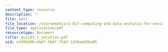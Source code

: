 ```yaml
---
content_type: resource
description: ''
file: null
file_location: /coursemedia/1-017-computing-and-data-analysis-for-environmental-applications-fall-2003/e3495d96eb675b6f75421249ae93ba05_quiz03_1_solution.pdf
file_type: application/pdf
resourcetype: Document
title: quiz03_1_solution.pdf
uid: e3495d96-eb67-5b6f-7542-1249ae93ba05
---
```

